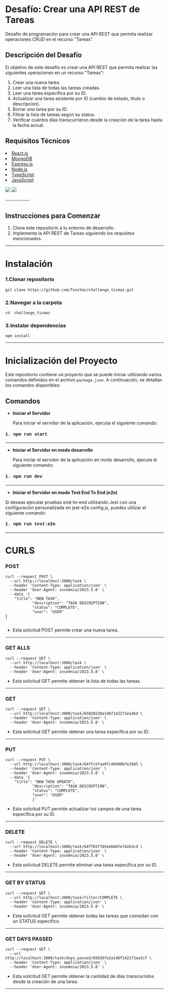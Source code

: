 # Desafío: Crear una API REST de Tareas

Desafío de programación para crear una API REST que permita realizar operaciones CRUD en el recurso "Tareas".

## Descripción del Desafío

El objetivo de este desafío es crear una API REST que permita realizar las siguientes operaciones en un recurso "Tareas":

1. Crear una nueva tarea.
2. Leer una lista de todas las tareas creadas.
3. Leer una tarea específica por su ID.
4. Actualizar una tarea existente por ID (cambio de estado, título o descripción).
5. Borrar una tarea por su ID.
6. Filtrar la lista de tareas según su status.
7. Verificar cuántos días transcurrieron desde la creación de la tarea hasta la fecha actual.

## Requisitos Técnicos

<li class="has-line-data" data-line-start="46" data-line-end="47"><a href="https://reactjs.org">React.js</a></li>

<li class="has-line-data" data-line-start="46" data-line-end="47"><a href="https://www.mongodb.com">MongoDB</a></li>

<li class="has-line-data" data-line-start="46" data-line-end="47"><a href="https://expressjs.com">Express.js</a></li>

<li class="has-line-data" data-line-start="46" data-line-end="47"><a href="https://nodejs.org">Node.js</a></li>

<li class="has-line-data" data-line-start="46" data-line-end="47"><a href="https://www.typescriptlang.org">TypeScript</a></li>

<li class="has-line-data" data-line-start="46" data-line-end="47"><a href="https://developer.mozilla.org/en-US/docs/Web/JavaScript">JavaScript</a></li>

   <p align="left">
   <img src="https://img.shields.io/badge/status-complete-blue">
   
   <img src="https://img.shields.io/badge/tests-passing-green">
   </p>
------------

## Instrucciones para Comenzar

1. Clona este repositorio a tu entorno de desarrollo.
2. Implementa la API REST de Tareas siguiendo los requisitos mencionados.

---

# Instalación

### 1.Clonar repositorio

```
git clone https://github.com/ToniVaz/challenge_ticmas.git
```

### 2.Navegar a la carpeta

```
cd  challenge_ticmas
```

### 3.Instalar dependencias

```
npm install
```

---

# Inicialización del Proyecto

Este repositorio contiene un proyecto que se puede iniciar utilizando varios comandos definidos en el archivo `package.json`. A continuación, se detallan los comandos disponibles:

## Comandos

- **Iniciar el Servidor**

  Para iniciar el servidor de la aplicación, ejecuta el siguiente comando:

<h4 style="font-family: 'Courier New', monospace;">1. npm run start</h4>

---

- **Iniciar el Servidor en modo desarrollo**

  Para iniciar el servidor de la aplicación en modo desarrollo, ejecuta el siguiente comando:

<h4 style="font-family: 'Courier New', monospace;">1. npm run dev</h4>

---

- **Iniciar el Servidor en modo Test End To End (e2e)**

Si deseas ejecutar pruebas end-to-end utilizando Jest con una configuración personalizada en jest-e2e.config.js, puedes utilizar el siguiente comando:

<h4 style="font-family: 'Courier New', monospace;">1. npm run test:e2e</h4>

---

# CURLS

### POST

```
curl --request POST \
  --url http://localhost:3000/task \
  --header 'Content-Type: application/json' \
  --header 'User-Agent: insomnia/2023.5.8' \
  --data '{
	"title": "NEW TASK",
			"description": "TASK DESCRIPTION",
			"status": "COMPLETE",
			"user": "USER"
}
'
```

- Esta solicitud POST permite crear una nueva tarea.

---

### GET ALLS

```
curl --request GET \
  --url http://localhost:3000/task \
  --header 'Content-Type: application/json' \
  --header 'User-Agent: insomnia/2023.5.8' \
```

- Esta solicitud GET permite obtener la lista de todas las tareas.

---

### GET

```
curl --request GET \
  --url http://localhost:3000/task/65020220a1d6f142271ea3bd \
  --header 'Content-Type: application/json' \
  --header 'User-Agent: insomnia/2023.5.8' \
```

- Esta solicitud GET permite obtener una tarea específica por su ID.

---

### PUT

```
curl --request PUT \
  --url http://localhost:3000/task/64ffc5faa97cd9490b7e29d5 \
  --header 'Content-Type: application/json' \
  --header 'User-Agent: insomnia/2023.5.8' \
  --data '{
	"title": "NEW TASK UPDATE",
			"description": "TASK DESCRIPTION",
			"status": "COMPLETE",
			"user": "USER"
            }'
```

- Esta solicitud PUT permite actualizar los campos de una tarea específica por su ID.

---

### DELETE

```
curl --request DELETE \
  --url http://localhost:3000/task/64ffb5f785eebb07e7d2b3cd \
  --header 'Content-Type: application/json' \
  --header 'User-Agent: insomnia/2023.5.8' \
```

- Esta solicitud DELETE permite eliminar una tarea específica por su ID.

---

### GET BY STATUS

```
curl --request GET \
  --url http://localhost:3000/task/filter/COMPLETE \
  --header 'Content-Type: application/json' \
  --header 'User-Agent: insomnia/2023.5.8' \
```

- Esta solicitud GET permite obtener todas las tareas que coinsidan con un STATUS específico.

---

### GET DAYS PASSED

```
curl --request GET \
  --url http://localhost:3000/task/days_passed/650207e2a1d6f142271ea3cf \
  --header 'Content-Type: application/json' \
  --header 'User-Agent: insomnia/2023.5.8' \
```

- Esta solicitud GET permite obtener la cantidad de días transcurridos desde la creación de una tarea.

---

